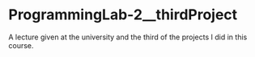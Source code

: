 # ProgrammingLab-2__thirdProject
A lecture given at the university and the third of the projects I did in this course.
